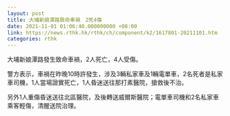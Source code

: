 ```yaml
---
layout: post
title: 大埔新娘潭路致命車禍　2死4傷
date: 2021-11-01 01:06:40.000000000 +08:00
link: https://news.rthk.hk/rthk/ch/component/k2/1617801-20211101.htm
categories: rthk
---
```


大埔新娘潭路發生致命車禍，2人死亡，4人受傷。

警方表示，車禍在昨晚10時許發生，涉及3輛私家車及1輛電單車，2名死者是私家車司機，1人當場證實死亡，1人昏迷送往那打素醫院，搶救後不治。

另外1人重傷昏迷送往北區醫院，及後轉送威爾斯醫院；電單車司機和2名私家車乘客輕傷，清醒送院治理。
